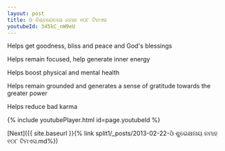 ```yaml
---
layout: post
title: ଓଁ ବିଶ୍ବରେତସେ ନମାହ ୧୦୮ ଟିମଏସ
youtubeId: 345kC_nW9eU
---
```

 
 
Helps get goodness, bliss and peace and God's blessings
 
Helps remain focused, help generate inner energy 
 
Helps boost physical and mental health 
 
Helps remain grounded and generates a sense of gratitude towards the greater power 
 
Helps reduce bad karma
 
 
 
 


{% include youtubePlayer.html id=page.youtubeId %}
 
[Next]({{ site.baseurl }}{% link  split1/_posts/2013-02-22-ଓଁ ଶୁଭେକ୍ଷନାୟ ନମାହ ୧୦୮ ଟିମଏସ.md%})
 
